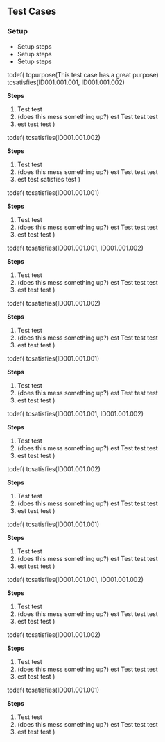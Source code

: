 ## Test Cases ##

### Setup ###

* Setup steps
* Setup steps
* Setup steps

tcdef(
tcpurpose(This test case has a great purpose)
tcsatisfies(ID001.001.001, ID001.001.002)

**Steps**
1. Test test
1. (does this mess something up?) est Test test test
1. est test test
)

tcdef(
tcsatisfies(ID001.001.002)

**Steps**
1. Test test
1. (does this mess something up?) est Test test test
1. est test satisfies test
)

tcdef(
tcsatisfies(ID001.001.001)

**Steps**
1. Test test
1. (does this mess something up?) est Test test test
1. est test test
)

tcdef(
tcsatisfies(ID001.001.001, ID001.001.002)

**Steps**
1. Test test
1. (does this mess something up?) est Test test test
1. est test test
)

tcdef(
tcsatisfies(ID001.001.002)

**Steps**
1. Test test
1. (does this mess something up?) est Test test test
1. est test test
)

tcdef(
tcsatisfies(ID001.001.001)

**Steps**
1. Test test
1. (does this mess something up?) est Test test test
1. est test test
)

tcdef(
tcsatisfies(ID001.001.001, ID001.001.002)

**Steps**
1. Test test
1. (does this mess something up?) est Test test test
1. est test test
)

tcdef(
tcsatisfies(ID001.001.002)

**Steps**
1. Test test
1. (does this mess something up?) est Test test test
1. est test test
)

tcdef(
tcsatisfies(ID001.001.001)

**Steps**
1. Test test
1. (does this mess something up?) est Test test test
1. est test test
)

tcdef(
tcsatisfies(ID001.001.001, ID001.001.002)

**Steps**
1. Test test
1. (does this mess something up?) est Test test test
1. est test test
)

tcdef(
tcsatisfies(ID001.001.002)

**Steps**
1. Test test
1. (does this mess something up?) est Test test test
1. est test test
)

tcdef(
tcsatisfies(ID001.001.001)

**Steps**
1. Test test
1. (does this mess something up?) est Test test test
1. est test test
)

